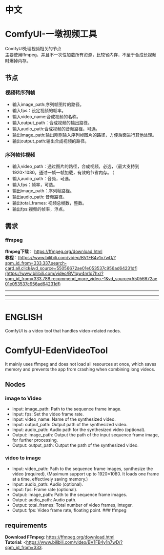 # 中文
# ComfyUI-一墩视频工具
ComfyUI处理视频相关的节点  
主要使用ffmpeg，并且不一次性加载所有资源，比较省内存，不至于合成长视频时爆掉内存。

## 节点  
### 视频转序列帧
* 输入image_path:序列帧图片的路径。
* 输入fps：设定视频的帧率。
* 输入video_name:合成视频的名称。
* 输入output_path：合成视频的输出路径。
* 输入audio_path:合成视频的音频路径，可选。
* 输出image_path:输出刚刚输入序列帧图片的路径，方便后面进行其他处理。
* 输出output_path:输出合成视频的路径。
### 序列帧转视频 
* 输入video_path：通过图片的路径，合成视频，必选，（最大支持到1920×1080。通过一帧一帧加载，有效的节省内存。 ） 
* 输入audio_path：音频，可选。
* 输入fps：帧率，可选。  
* 输出image_path：序列帧路径。
* 输出audio_path: 音频路径。
* 输出total_frames: 视频总帧数，整数。
* 输出fps:视频的帧率，浮点。
   
## 需求  
### ffmpeg
**ffmpeg下载**： https://ffmpeg.org/download.html    
**教程**：[https://www.bilibili.com/video/BV1FB4y1n7wD/?spm_id_from=333.337.search-card.all.click&vd_source=55056672ae01e053537c956ad64231df](https://www.bilibili.com/video/BV1qw4m1d7hx/?spm_id_from=333.788.recommend_more_video.-1&vd_source=55056672ae01e053537c956ad64231df)

 ---
 ---
 ---
 
# ENGLISH
ComfyUI is a video tool that handles video-related nodes.
# ComfyUI-EdenVideoTool
It mainly uses ffmpeg and does not load all resources at once, which saves memory and prevents the app from crashing when combining long videos.
    
## Nodes
### image to Video
* Input: image\_path: Path to the sequence frame image.
* Input: fps: Set the video frame rate.
* Input: video\_name: Name of the synthesized video.
* Input: output\_path: Output path of the synthesized video.
* Input: audio\_path: Audio path for the synthesized video (optional).
* Output: image\_path: Output the path of the input sequence frame image, for further processing.
* Output: output\_path: Output the path of the synthesized video.
### video to image
* Input: video\_path: Path to the sequence frame images, synthesize the video (required), (Maximum support up to 1920×1080. It loads one frame at a time, effectively saving memory.)
* Input: audio\_path: Audio (optional).
* Input: fps: Frame rate (optional).
* Output: image\_path: Path to the sequence frame images.
* Output: audio\_path: Audio path.
* Output: total\_frames: Total number of video frames, integer.
* Output: fps: Video frame rate, floating point. ### ffmpeg
    
## requirements
**Download FFmpeg**: <https://ffmpeg.org/download.html>  
**Tutorial**: <https://www.bilibili.com/video/BV1FB4y1n7wD/?spm_id_from=333.
